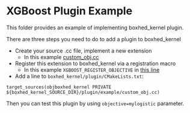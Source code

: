 XGBoost Plugin Example
======================
This folder provides an example of implementing boxhed_kernel plugin.

There are three steps you need to do to add a plugin to boxhed_kernel
- Create your source .cc file, implement a new extension
  - In this example [custom_obj.cc](custom_obj.cc)
- Register this extension to boxhed_kernel via a registration macro
  - In this example ```XGBOOST_REGISTER_OBJECTIVE``` in [this line](custom_obj.cc#L78)
- Add a line to `boxhed_kernel/plugin/CMakeLists.txt`:
```
target_sources(objboxhed_kernel PRIVATE ${boxhed_kernel_SOURCE_DIR}/plugin/example/custom_obj.cc)
```

Then you can test this plugin by using ```objective=mylogistic``` parameter.

<!--  LocalWords:  XGBoost
 -->
